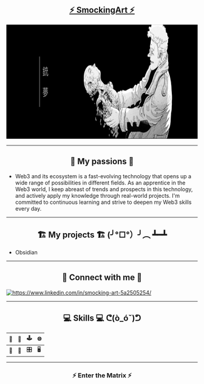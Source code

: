 ## <div align="center">[⚡ SmockingArt ⚡](https://github.com/smockingart)</div>

<div align="center">
  <img src="https://github.com/SmockingArt/SmockingArt/blob/main/4cdd967b8ba0d13fbb8af0026a40c91d.jpg" height="300" width="2000" alt="Cyberpunk Banner">
</div>

---

## <div align="center">🚀 My passions 🚀</div>

 - Web3 and its ecosystem is a fast-evolving technology that opens up a wide range of possibilities in different fields. As an apprentice in the Web3 world, I keep abreast of trends and prospects in this technology, and actively apply my knowledge through real-world projects. I'm committed to continuous learning and strive to deepen my Web3 skills every day.

---

## <div align="center">🏗️ My projects 🏗️ (╯°□°）╯︵ ┻━┻</div>


- Obsidian 

---

## <div align="center">📡 Connect with me 📡</div>

<a href="https://www.linkedin.com/in/smocking-art-5a2505254/" target="blank"><img align="center" src="https://raw.githubusercontent.com/rahuldkjain/github-profile-readme-generator/master/src/images/icons/Social/linked-in-alt.svg" alt="https://www.linkedin.com/in/smocking-art-5a2505254/" height="30" width="40" /></a> 

---

## <div align="center">💻 Skills 💻 ᕦ(ò_óˇ)ᕤ</div>

| 💾 | 📡 | 🕹️ | 🌐 | 
| ---- | ---- | ---- | ---- |
| 🚀 | 💽 | 🎛️ | 🖥️ |

---

<div align="center">
  
  ### ⚡ Enter the Matrix ⚡
  
</div>
 
